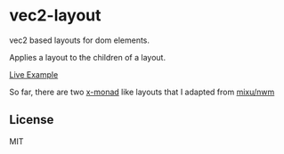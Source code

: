 # vec2-layout

vec2 based layouts for dom elements.

Applies a layout to the children of a layout.

[Live Example](http://dominictarr.github.io/vec2-layout)

So far, there are two [x-monad](http://en.wikipedia.org/wiki/Tiling_window_manager)
like layouts that I adapted from [mixu/nwm](https://github.com/mixu/nwm)

## License

MIT
